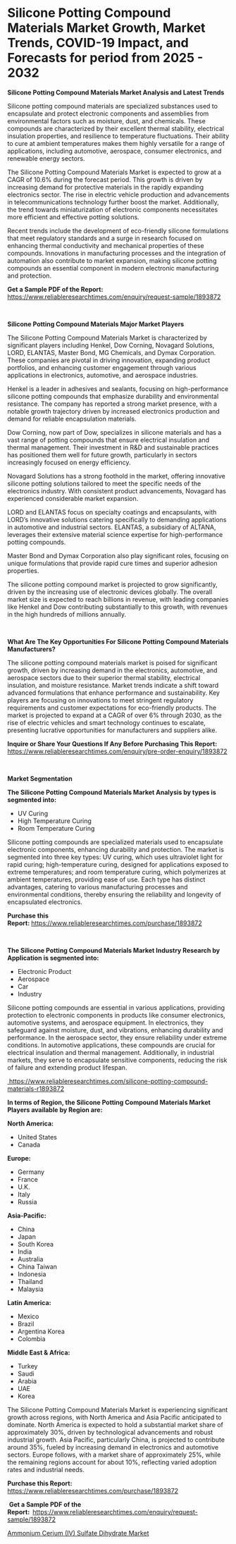 <p><h1>Silicone Potting Compound Materials Market Growth, Market Trends, COVID-19 Impact, and Forecasts for period from 2025 - 2032</h1></p><p><strong>Silicone Potting Compound Materials Market Analysis and Latest Trends</strong></p>
<p><p>Silicone potting compound materials are specialized substances used to encapsulate and protect electronic components and assemblies from environmental factors such as moisture, dust, and chemicals. These compounds are characterized by their excellent thermal stability, electrical insulation properties, and resilience to temperature fluctuations. Their ability to cure at ambient temperatures makes them highly versatile for a range of applications, including automotive, aerospace, consumer electronics, and renewable energy sectors.</p><p>The Silicone Potting Compound Materials Market is expected to grow at a CAGR of 10.6% during the forecast period. This growth is driven by increasing demand for protective materials in the rapidly expanding electronics sector. The rise in electric vehicle production and advancements in telecommunications technology further boost the market. Additionally, the trend towards miniaturization of electronic components necessitates more efficient and effective potting solutions.</p><p>Recent trends include the development of eco-friendly silicone formulations that meet regulatory standards and a surge in research focused on enhancing thermal conductivity and mechanical properties of these compounds. Innovations in manufacturing processes and the integration of automation also contribute to market expansion, making silicone potting compounds an essential component in modern electronic manufacturing and protection.</p></p>
<p><strong>Get a Sample PDF of the Report:&nbsp;</strong> <a href="https://www.reliableresearchtimes.com/enquiry/request-sample/1893872?utm_campaign=3284&utm_medium=2&utm_source=Github&utm_content=ia&utm_term=03042025&utm_id=silicone-potting-compound-materials">https://www.reliableresearchtimes.com/enquiry/request-sample/1893872</a></p>
<p>&nbsp;</p>
<p><strong>Silicone Potting Compound Materials Major Market Players</strong></p>
<p><p>The Silicone Potting Compound Materials Market is characterized by significant players including Henkel, Dow Corning, Novagard Solutions, LORD, ELANTAS, Master Bond, MG Chemicals, and Dymax Corporation. These companies are pivotal in driving innovation, expanding product portfolios, and enhancing customer engagement through various applications in electronics, automotive, and aerospace industries.</p><p>Henkel is a leader in adhesives and sealants, focusing on high-performance silicone potting compounds that emphasize durability and environmental resistance. The company has reported a strong market presence, with a notable growth trajectory driven by increased electronics production and demand for reliable encapsulation materials.</p><p>Dow Corning, now part of Dow, specializes in silicone materials and has a vast range of potting compounds that ensure electrical insulation and thermal management. Their investment in R&D and sustainable practices has positioned them well for future growth, particularly in sectors increasingly focused on energy efficiency.</p><p>Novagard Solutions has a strong foothold in the market, offering innovative silicone potting solutions tailored to meet the specific needs of the electronics industry. With consistent product advancements, Novagard has experienced considerable market expansion.</p><p>LORD and ELANTAS focus on specialty coatings and encapsulants, with LORD’s innovative solutions catering specifically to demanding applications in automotive and industrial sectors. ELANTAS, a subsidiary of ALTANA, leverages their extensive material science expertise for high-performance potting compounds.</p><p>Master Bond and Dymax Corporation also play significant roles, focusing on unique formulations that provide rapid cure times and superior adhesion properties. </p><p>The silicone potting compound market is projected to grow significantly, driven by the increasing use of electronic devices globally. The overall market size is expected to reach billions in revenue, with leading companies like Henkel and Dow contributing substantially to this growth, with revenues in the high hundreds of millions annually.</p></p>
<p>&nbsp;</p>
<p><strong>What Are The Key Opportunities For Silicone Potting Compound Materials Manufacturers?</strong></p>
<p><p>The silicone potting compound materials market is poised for significant growth, driven by increasing demand in the electronics, automotive, and aerospace sectors due to their superior thermal stability, electrical insulation, and moisture resistance. Market trends indicate a shift toward advanced formulations that enhance performance and sustainability. Key players are focusing on innovations to meet stringent regulatory requirements and customer expectations for eco-friendly products. The market is projected to expand at a CAGR of over 6% through 2030, as the rise of electric vehicles and smart technology continues to escalate, presenting lucrative opportunities for manufacturers and suppliers alike.</p></p>
<p><strong>Inquire or Share Your Questions If Any Before Purchasing This Report:</strong> <a href="https://www.reliableresearchtimes.com/enquiry/pre-order-enquiry/1893872?utm_campaign=3284&utm_medium=2&utm_source=Github&utm_content=ia&utm_term=03042025&utm_id=silicone-potting-compound-materials">https://www.reliableresearchtimes.com/enquiry/pre-order-enquiry/1893872</a></p>
<p>&nbsp;</p>
<p><strong>Market Segmentation</strong></p>
<p><strong>The Silicone Potting Compound Materials Market Analysis by types is segmented into:</strong></p>
<p><ul><li>UV Curing</li><li>High Temperature Curing</li><li>Room Temperature Curing</li></ul></p>
<p><p>Silicone potting compounds are specialized materials used to encapsulate electronic components, enhancing durability and protection. The market is segmented into three key types: UV curing, which uses ultraviolet light for rapid curing; high-temperature curing, designed for applications exposed to extreme temperatures; and room temperature curing, which polymerizes at ambient temperatures, providing ease of use. Each type has distinct advantages, catering to various manufacturing processes and environmental conditions, thereby ensuring the reliability and longevity of encapsulated electronics.</p></p>
<p><strong>Purchase this Report:&nbsp;</strong><a href="https://www.reliableresearchtimes.com/purchase/1893872?utm_campaign=3284&utm_medium=2&utm_source=Github&utm_content=ia&utm_term=03042025&utm_id=silicone-potting-compound-materials">https://www.reliableresearchtimes.com/purchase/1893872</a></p>
<p>&nbsp;</p>
<p><strong>The Silicone Potting Compound Materials Market Industry Research by Application is segmented into:</strong></p>
<p><ul><li>Electronic Product</li><li>Aerospace</li><li>Car</li><li>Industry</li></ul></p>
<p><p>Silicone potting compounds are essential in various applications, providing protection to electronic components in products like consumer electronics, automotive systems, and aerospace equipment. In electronics, they safeguard against moisture, dust, and vibrations, enhancing durability and performance. In the aerospace sector, they ensure reliability under extreme conditions. In automotive applications, these compounds are crucial for electrical insulation and thermal management. Additionally, in industrial markets, they serve to encapsulate sensitive components, reducing the risk of failure and extending product lifespan.</p></p>
<p><a href="https://www.reliableresearchtimes.com/silicone-potting-compound-materials-r1893872?utm_campaign=3284&utm_medium=2&utm_source=Github&utm_content=ia&utm_term=03042025&utm_id=silicone-potting-compound-materials">&nbsp;https://www.reliableresearchtimes.com/silicone-potting-compound-materials-r1893872</a></p>
<p><strong>In terms of Region, the Silicone Potting Compound Materials Market Players available by Region are:</strong></p>
<p>
    <p> <strong> North America: </strong>
        <ul>
            <li>United States</li>
            <li>Canada</li>
        </ul>
        </p> 
    <p> <strong> Europe: </strong>
        <ul>
            <li>Germany</li>
            <li>France</li>
            <li>U.K.</li>
            <li>Italy</li>
            <li>Russia</li>
        </ul>
        </p> 
    <p> <strong> Asia-Pacific: </strong>
        <ul>
            <li>China</li>
            <li>Japan</li>
            <li>South Korea</li>
            <li>India</li>
            <li>Australia</li>
            <li>China Taiwan</li>
            <li>Indonesia</li>
            <li>Thailand</li>
            <li>Malaysia</li>
        </ul>
        </p> 
    <p> <strong> Latin America: </strong>
        <ul>
            <li>Mexico</li>
            <li>Brazil</li>
            <li>Argentina Korea</li>
            <li>Colombia</li>
        </ul>
        </p> 
    <p> <strong> Middle East & Africa: </strong>
        <ul>
            <li>Turkey</li>
            <li>Saudi</li>
            <li>Arabia</li>
            <li>UAE</li>
            <li>Korea</li>
        </ul>
    </p>
    </p>
<p><p>The Silicone Potting Compound Materials Market is experiencing significant growth across regions, with North America and Asia Pacific anticipated to dominate. North America is expected to hold a substantial market share of approximately 30%, driven by technological advancements and robust industrial growth. Asia Pacific, particularly China, is projected to contribute around 35%, fueled by increasing demand in electronics and automotive sectors. Europe follows, with a market share of approximately 25%, while the remaining regions account for about 10%, reflecting varied adoption rates and industrial needs.</p></p>
<p><strong>Purchase this Report: </strong><a href="https://www.reliableresearchtimes.com/purchase/1893872?utm_campaign=3284&utm_medium=2&utm_source=Github&utm_content=ia&utm_term=03042025&utm_id=silicone-potting-compound-materials">https://www.reliableresearchtimes.com/purchase/1893872</a></p>
<p>&nbsp;<strong>Get a Sample PDF of the Report:&nbsp;&nbsp;</strong><a href="https://www.reliableresearchtimes.com/enquiry/request-sample/1893872?utm_campaign=3284&utm_medium=2&utm_source=Github&utm_content=ia&utm_term=03042025&utm_id=silicone-potting-compound-materials">https://www.reliableresearchtimes.com/enquiry/request-sample/1893872</a></p>
<p><strong></strong></p>
<p><p><a href="https://github.com/spoorsusama/Market-Research-Report-List-1/blob/main/ammonium-cerium-iv-sulfate-dihydrate-market.md?utm_campaign=3284&utm_medium=2&utm_source=Github&utm_content=ia&utm_term=03042025&utm_id=silicone-potting-compound-materials">Ammonium Cerium (IV) Sulfate Dihydrate Market</a></p></p>